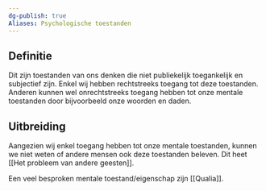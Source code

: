 ```yaml
---
dg-publish: true
Aliases: Psychologische toestanden
---
```

## Definitie
Dit zijn toestanden van ons denken die niet publiekelijk toegankelijk en subjectief zijn. Enkel wij hebben rechtstreeks toegang tot deze toestanden. Anderen kunnen wel onrechtstreeks toegang hebben tot onze mentale toestanden door bijvoorbeeld onze woorden en daden.

## Uitbreiding
Aangezien wij enkel toegang hebben tot onze mentale toestanden, kunnen we niet weten of andere mensen ook deze toestanden beleven. Dit heet [[Het probleem van andere geesten]].

Een veel besproken mentale toestand/eigenschap zijn [[Qualia]]. 